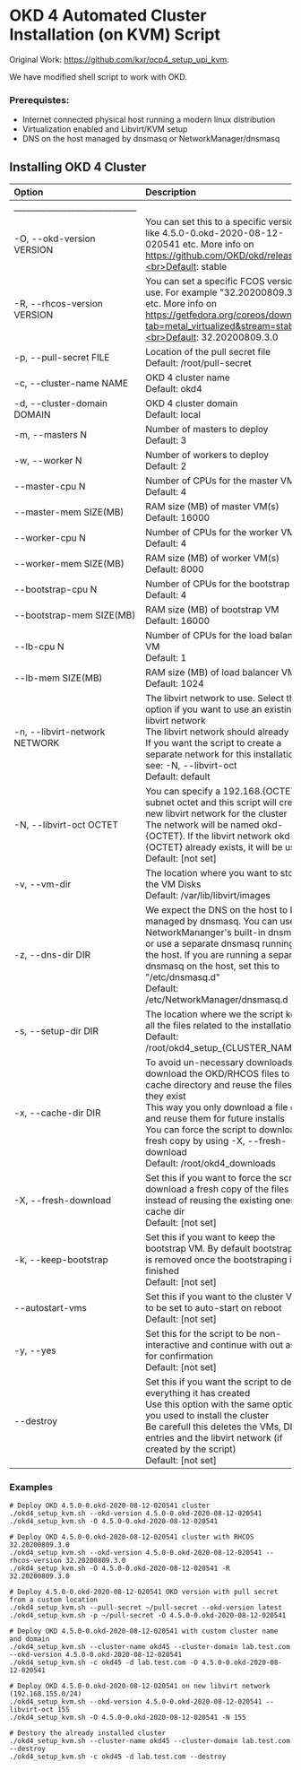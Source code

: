 # OKD 4 Automated Cluster Installation (on KVM) Script

Original Work: https://github.com/kxr/ocp4_setup_upi_kvm. 

We have modified shell script to work with OKD.

### Prerequistes:

- Internet connected physical host running a modern linux distribution
- Virtualization enabled and Libvirt/KVM setup
- DNS on the host managed by dnsmasq or NetworkManager/dnsmasq

## Installing OKD 4 Cluster


| Option  |Description   |
| :------------ | :------------ |
|______________________________||
| -O, --okd-version VERSION | You can set this to a specific version like 4.5.0-0.okd-2020-08-12-020541 etc. More info on https://github.com/OKD/okd/releases.<br>Default: stable |
| -R, --rhcos-version VERSION | You can set a specific FCOS version to use. For example "32.20200809.3.0" etc. More info on https://getfedora.org/coreos/download?tab=metal_virtualized&stream=stable.<br>Default: 32.20200809.3.0  |
| -p, --pull-secret FILE | Location of the pull secret file<br>Default: /root/pull-secret |
| -c, --cluster-name NAME | OKD 4 cluster name<br>Default: okd4 |
| -d, --cluster-domain DOMAIN | OKD 4 cluster domain<br>Default: local |
| -m, --masters N | Number of masters to deploy<br>Default: 3 |
| -w, --worker N | Number of workers to deploy<br>Default: 2 |
| --master-cpu N | Number of CPUs for the master VM(s)<br>Default: 4 |
| --master-mem SIZE(MB) | RAM size (MB) of master VM(s)<br>Default: 16000 |
| --worker-cpu N | Number of CPUs for the worker VM(s)<br>Default: 4 |
| --worker-mem SIZE(MB) | RAM size (MB) of worker VM(s)<br>Default: 8000 |
| --bootstrap-cpu N | Number of CPUs for the bootstrap VM<br>Default: 4 |
| --bootstrap-mem SIZE(MB) | RAM size (MB) of bootstrap VM<br>Default: 16000 |
| --lb-cpu N | Number of CPUs for the load balancer VM<br>Default: 1 |
| --lb-mem SIZE(MB) | RAM size (MB) of load balancer VM<br>Default: 1024 |
| -n, --libvirt-network NETWORK | The libvirt network to use. Select this option if you want to use an existing libvirt network<br>The libvirt network should already exist. If you want the script to create a separate network for this installation see: -N, --libvirt-oct<br>Default: default |
| -N, --libvirt-oct OCTET | You can specify a 192.168.{OCTET}.0 subnet octet and this script will create a new libvirt network for the cluster<br>The network will be named okd-{OCTET}. If the libvirt network okd-{OCTET} already exists, it will be used.<br>Default: [not set] |
| -v, --vm-dir | The location where you want to store the VM Disks<br>Default: /var/lib/libvirt/images |
| -z, --dns-dir DIR | We expect the DNS on the host to be managed by dnsmasq. You can use NetworkMananger's built-in dnsmasq or use a separate dnsmasq running on the host. If you are running a separate dnsmasq on the host, set this to "/etc/dnsmasq.d"<br>Default: /etc/NetworkManager/dnsmasq.d |
| -s, --setup-dir DIR | The location where we the script keeps all the files related to the installation<br>Default: /root/okd4_setup_{CLUSTER_NAME} |
| -x, --cache-dir DIR | To avoid un-necessary downloads we download the OKD/RHCOS files to a cache directory and reuse the files if they exist<br>This way you only download a file once and reuse them for future installs<br>You can force the script to download a fresh copy by using -X, --fresh-download<br>Default: /root/okd4_downloads |
| -X, --fresh-download | Set this if you want to force the script to download a fresh copy of the files instead of reusing the existing ones in cache dir<br>Default: [not set] |
| -k, --keep-bootstrap | Set this if you want to keep the bootstrap VM. By default bootstrap VM is removed once the bootstraping is finished<br>Default: [not set] |
| --autostart-vms | Set this if you want to the cluster VMs to be set to auto-start on reboot<br> Default: [not set] |
| -y, --yes | Set this for the script to be non-interactive and continue with out asking for confirmation<br>Default: [not set] |
| --destroy | Set this if you want the script to destroy everything it has created<br>Use this option with the same options you used to install the cluster<br>Be carefull this deletes the VMs, DNS entries and the libvirt network (if created by the script)<br>Default: [not set] |


### Examples
    # Deploy OKD 4.5.0-0.okd-2020-08-12-020541 cluster
    ./okd4_setup_kvm.sh --okd-version 4.5.0-0.okd-2020-08-12-020541
    ./okd4_setup_kvm.sh -O 4.5.0-0.okd-2020-08-12-020541

    # Deploy OKD 4.5.0-0.okd-2020-08-12-020541 cluster with RHCOS 32.20200809.3.0
    ./okd4_setup_kvm.sh --okd-version 4.5.0-0.okd-2020-08-12-020541 --rhcos-version 32.20200809.3.0
    ./okd4_setup_kvm.sh -O 4.5.0-0.okd-2020-08-12-020541 -R 32.20200809.3.0

    # Deploy 4.5.0-0.okd-2020-08-12-020541 OKD version with pull secret from a custom location
    ./okd4_setup_kvm.sh --pull-secret ~/pull-secret --okd-version latest
    ./okd4_setup_kvm.sh -p ~/pull-secret -O 4.5.0-0.okd-2020-08-12-020541

    # Deploy OKD 4.5.0-0.okd-2020-08-12-020541 with custom cluster name and domain
    ./okd4_setup_kvm.sh --cluster-name okd45 --cluster-domain lab.test.com --okd-version 4.5.0-0.okd-2020-08-12-020541
    ./okd4_setup_kvm.sh -c okd45 -d lab.test.com -O 4.5.0-0.okd-2020-08-12-020541

    # Deploy OKD 4.5.0-0.okd-2020-08-12-020541 on new libvirt network (192.168.155.0/24)
    ./okd4_setup_kvm.sh --okd-version 4.5.0-0.okd-2020-08-12-020541 --libvirt-oct 155
    ./okd4_setup_kvm.sh -O 4.5.0-0.okd-2020-08-12-020541 -N 155

    # Destory the already installed cluster
    ./okd4_setup_kvm.sh --cluster-name okd45 --cluster-domain lab.test.com --destroy
    ./okd4_setup_kvm.sh -c okd45 -d lab.test.com --destroy
